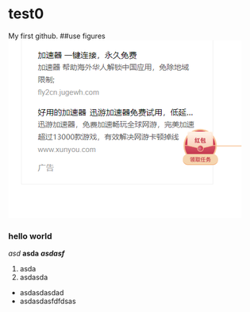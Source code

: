 # test0
My first github.
##use figures
![](https://github.com/HuaiChen-1994/test0/blob/main/figures/%E6%90%9C%E7%8B%97%E6%88%AA%E5%9B%BE20210218213337.png)
### hello world
*asd*
**asda**
***asdasf***
1. asda
2. asdasda
- asdasdasdad
- asdasdasfdfdsas
